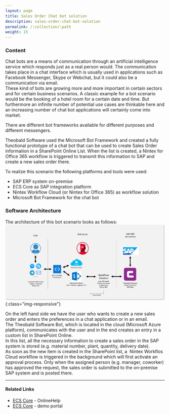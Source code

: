 ```yaml
---
layout: page
title: Sales Order Chat bot solution
description: sales-order-chat-bot-solution
permalink: /:collection/:path
weight: 15
---
```


### Content ###

Chat bots are a means of communication through an artificial intelligence service which responds just as a real person would. The communication takes place in a chat interface which is usually used in applications such as Facebook Messenger, Skype or Webchat, but it could also be a communication via email. <br> 
These kind of bots are growing more and more important in certain sectors and for certain business scenarios. A classic example for a bot scenario would be the booking of a hotel room for a certain date and time. But furthermore an infinite number of potential use cases are thinkable here and an increasing number of chat bot applications will certainly come into market.

There are different bot frameworks available for different purposes and different messengers. <br>

Theobald Software used the Microsoft Bot Framework and created a fully functional prototype of a chat bot that can be used to create Sales Order information in a SharePoint Online List. When the list is created, a Nintex for Office 365 workflow is triggered to transmit this information to SAP and create a new sales order there.

To realize this scenario the following platforms and tools were used:

- SAP ERP system on-premise
- ECS Core as SAP integration platform
- Nintex Workflow Cloud (or Nintex for Office 365) as workflow solution
- Microsoft Bot Framework for the chat bot

### Software Architecture ###

The architecture of this bot scenario looks as follows:
![ecscore_bot_scenario](/img/contents/ecscore/ecscore_bot_scenario.png){:class="img-responsive"}

On the left hand side we have the user who wants to create a new sales order and enters the preferences in a chat application or in an email. <br>
The Theobald Software Bot, which is located in the cloud (Microsoft Azure platform), communicates with the user and in the end creates an entry in a custom list in SharePoint Online. <br>
In this list, all the necessary information to create a sales order in the SAP system is stored (e.g. material number, plant, quantity, delivery date). <br>
As soon as the new item is created in the SharePoint list, a  Nintex Workflos Cloud workflow is triggered in the background which will first activate an approval process. Only when the assigned person (e.g. manager, coworker) has approved the request, the sales order is submitted to the on-premise SAP system and is posted there.

***********

#### Related Links ####

- [ECS Core](https://help.theobald-software.com/en/ecs-core/) - OnlineHelp <br>
- [ECS Core](https://theobald-software.com/en/ecs-core/demo-portal/) - demo portal <br>